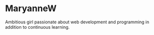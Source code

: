 # MaryanneW
Ambitious girl passionate  about web development and programming in addition to continuous learning.
